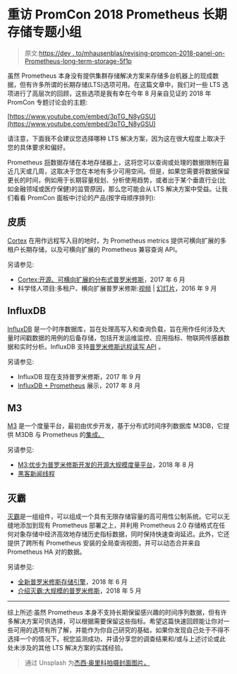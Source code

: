 # 重访 PromCon 2018 Prometheus 长期存储专题小组

> 原文:[https://dev . to/mhausenblas/revising-promcon-2018-panel-on-Prometheus-long-term-storage-5f1p](https://dev.to/mhausenblas/revisiting-promcon-2018-panel-on-prometheus-long-term-storage-5f1p)

虽然 Prometheus 本身没有提供集群存储解决方案来存储多台机器上的现成数据，但有许多所谓的长期存储(LTS)选项可用。在这篇文章中，我们对一些 LTS 选项进行了高层次的回顾，这些选项是我有幸在今年 8 月亲自见证的 2018 年 PromCon 专题讨论会的主题:

[https://www.youtube.com/embed/3pTG_N8yGSU](https://www.youtube.com/embed/3pTG_N8yGSU)

请注意，下面我不会建议您选择哪种 LTS 解决方案，因为这在很大程度上取决于您的具体要求和偏好。

Prometheus [将](https://prometheus.io/docs/prometheus/latest/storage/)数据存储在本地存储器上，这将您可以查询或处理的数据限制在最近几天或几周，这取决于您在本地有多少可用空间。但是，如果您需要将数据保留更长的时间，例如用于长期容量规划、分析使用趋势，或者出于某个垂直行业(比如金融领域或医疗保健)的监管原因，那么您可能会从 LTS 解决方案中受益。让我们看看 PromCon 面板中讨论的产品(按字母顺序排列):

## 皮质

[Cortex](https://github.com/weaveworks/cortex) 在用作远程写入目的地时，为 Prometheus metrics 提供可横向扩展的多租户长期存储，以及可横向扩展的 Prometheus 兼容查询 API。

另请参见:

*   [Cortex:开源、可横向扩展的分布式普罗米修斯](https://www.youtube.com/watch?v=Xi4jq2IUbLs)，2017 年 6 月
*   科学怪人项目:多租户、横向扩展普罗米修斯:[视频](https://youtu.be/3Tb4Wc0kfCM) | [幻灯片](http://www.slideshare.net/weaveworks/project-frankenstein-a-multitenant-horizontally-scalable-prometheus-as-a-service)，2016 年 9 月

## InfluxDB

[InfluxDB](https://www.influxdata.com/time-series-platform/influxdb/) 是一个时序数据库，旨在处理高写入和查询负载，旨在用作任何涉及大量时间戳数据的用例的后备存储，包括开发运维监控、应用指标、物联网传感器数据和实时分析。InfluxDB 支持[普罗米修斯远程读写 API](https://docs.influxdata.com/influxdb/v1.6/supported_protocols/prometheus) 。

另请参见:

*   InfluxDB 现在支持普罗米修斯，2017 年 9 月
*   [InfluxDB + Prometheus](https://speakerdeck.com/pauldix/influxdb-plus-prometheus) 展示，2017 年 8 月

## M3

[M3](http://m3db.github.io/m3/) 是一个度量平台，最初由优步开发，基于分布式时间序列数据库 M3DB，它提供 M3DB 与 Prometheus 的[集成。](http://m3db.github.io/m3/integrations/prometheus/)

另请参见:

*   [M3:优步为普罗米修斯开发的开源大规模度量平台](https://eng.uber.com/m3/)，2018 年 8 月
*   [黑客新闻线程](https://news.ycombinator.com/item?id=17707842)

## 灭霸

[灭霸](https://github.com/improbable-eng/thanos)是一组组件，可以组成一个具有无限存储容量的高可用性公制系统。它可以无缝地添加到现有 Prometheus 部署之上，并利用 Prometheus 2.0 存储格式在任何对象存储中经济高效地存储历史指标数据，同时保持快速查询延迟。此外，它还提供了跨所有 Prometheus 安装的全局查询视图，并可以动态合并来自 Prometheus HA 对的数据。

另请参见:

*   [全新普罗米修斯存储引擎](https://www.youtube.com/watch?v=6P-RmOWWA4U)，2018 年 6 月
*   [介绍灭霸:大规模的普罗米修斯](https://improbable.io/games/blog/thanos-prometheus-at-scale)，2018 年 5 月

* * *

综上所述:虽然 Prometheus 本身不支持长期保留感兴趣的时间序列数据，但有许多解决方案可供选择，可以根据需要保留这些指标。希望这篇快速回顾能让你对一些可用的选项有所了解，并能作为你自己研究的基础，如果你发现自己处于不得不选择一个的情况下。祝您监测成功，并请分享您的调查结果和/或与上述讨论或此处未涉及的其他 LTS 解决方案的实践经验。

> 通过 Unsplash 为[杰西·奥里科拍摄封面图片。](https://unsplash.com/photos/h6xNSDlgciU)